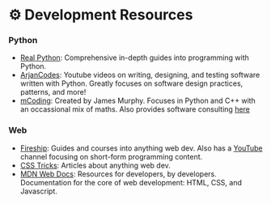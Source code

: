 # :gear: Development Resources

### Python

- [Real Python](https://realpython.com/): Comprehensive in-depth guides into programming with Python.  
- [ArjanCodes](https://www.youtube.com/arjancodes): Youtube videos on writing, designing, and testing software written with Python. Greatly focuses on software design practices, patterns, and more!
- [mCoding](https://youtube.com/@mCoding): Created by James Murphy. Focuses in Python and C++ with an occassional mix of maths. Also provides software consulting [here](https://mcoding.io/)

### Web

- [Fireship](https://fireship.io): Guides and courses into anything web dev. Also has a [YouTube](https://www.youtube.com/fireship) channel focusing on short-form programming content.
- [CSS Tricks](https://css-tricks.com/): Articles about anything web dev.
- [MDN Web Docs](https://developer.mozilla.org/): Resources for developers, by developers. Documentation for the core of web development: HTML, CSS, and Javascript.
